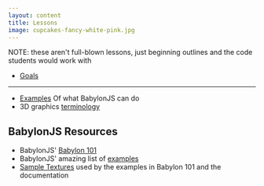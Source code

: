 ```yaml
---
layout: content
title: Lessons
image: cupcakes-fancy-white-pink.jpg
---
```


NOTE: these aren't full-blown lessons, just beginning outlines and the code students would work with

- [Goals](lessons/goals/index.html)
<hr/>

- [Examples](pages/babylonjs/more-stuff.html) Of what BabylonJS can do
- 3D graphics [terminology](tutorial-3Dgraphics-terminology.html)

<h2>BabylonJS Resources</h2>
<ul>
<li> BabylonJS'  <a href="https://doc.babylonjs.com/babylon101/">Babylon 101</a></li>
<li>BabylonJS' amazing list of  <a href="https://doc.babylonjs.com/examples/">examples</a></li>
 <li><a href="https://github.com/BabylonJS/Babylon.js/tree/master/Playground/textures"> Sample Textures</a> used by the examples in Babylon 101 and the documentation</li>

</ul>

   